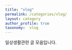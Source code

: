 ```yaml
---
title: "vlog"
permalink: /categories/vlog/
layout: category
author_profile: true
taxonomy:  vlog
---
```


일상생활관련 글 모음입니다.
